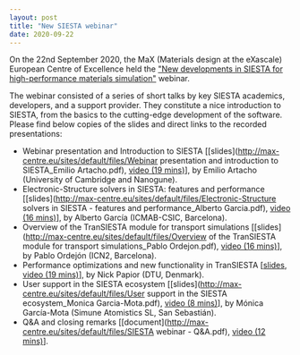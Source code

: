 ```yaml
---
layout: post
title: "New SIESTA webinar"
date: 2020-09-22
---
```


On the 22nd September 2020,
the MaX (Materials design at the eXascale) European Centre of Excellence
held the
["New developments in SIESTA for high-performance materials simulation"](http://max-centre.eu/webinar/new-developments-siesta-high-performance-materials-simulations) webinar.

The webinar consisted of a series of short talks
by key SIESTA academics, developers, and a support provider.
They constitute a nice introduction to SIESTA,
from the basics to the cutting-edge development of the software.
Please find below copies of the slides
and direct links to the recorded presentations:

* Webinar presentation and Introduction to SIESTA
[[slides](http://max-centre.eu/sites/default/files/Webinar presentation and introduction to SIESTA_Emilio Artacho.pdf),
[video (19 mins)](https://www.youtube.com/watch?v=tfdtqiXkYqs&start=0&end=1130)],
by Emilio Artacho (University of Cambridge and Nanogune).
* Electronic-Structure solvers in SIESTA: features and performance
[[slides](http://max-centre.eu/sites/default/files/Electronic-Structure solvers in SIESTA - features and performance_Alberto Garcia.pdf),
[video (16 mins)](https://www.youtube.com/watch?v=tfdtqiXkYqs&start=1146&end=2128)],
by Alberto García (ICMAB-CSIC, Barcelona).
* Overview of the TranSIESTA module for transport simulations
[[slides](http://max-centre.eu/sites/default/files/Overview of the TranSIESTA module for transport simulations_Pablo Ordejon.pdf),
[video (16 mins)](https://www.youtube.com/watch?v=tfdtqiXkYqs&start=2128&end=3084)],
by Pablo Ordejón (ICN2, Barcelona).
* Performance optimizations and new functionality in TranSIESTA
[[slides](https://drive.google.com/file/d/1czWi51o0grQQT-mxqqXAr0YTbJQOXfIx/view),
[video (19 mins)](https://www.youtube.com/watch?v=tfdtqiXkYqs&start=3084&end=4205)],
by Nick Papior (DTU, Denmark).
* User support in the SIESTA ecosystem
[[slides](http://max-centre.eu/sites/default/files/User support in the SIESTA ecosystem_Monica Garcia-Mota.pdf),
[video (8 mins)](https://www.youtube.com/watch?v=tfdtqiXkYqs&start=4205&end=4676)],
by Mónica García-Mota (Simune Atomistics SL, San Sebastián).
* Q&A and closing remarks
[[document](http://max-centre.eu/sites/default/files/SIESTA webinar - Q&A.pdf),
[video (12 mins)](https://www.youtube.com/watch?v=tfdtqiXkYqs&start=4676)].

